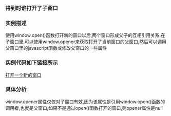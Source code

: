 ### 得到时谁打开了子窗口

### 实例描述

使用window.open()函数打开新的窗口以后,两个窗口形成父子的互相引用关系,在子窗口里,可以使用window.opener来获取打开了当前窗口的父窗口,然后可以调用父窗口里的javascript函数或修改父窗口的一些属性

### 实例代码如下链接所示

[打开一个新的窗口](parent.html)

### 具体分析

window.opener属性仅仅对子窗口有效,因为该属性是引用window.open()函数的调用者,也就是父窗口,如果不是通过open()函数打开的窗口,则opener属性是null

